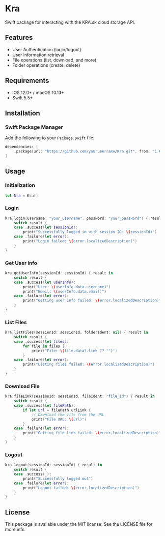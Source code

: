 # Kra

Swift package for interacting with the KRA.sk cloud storage API.

## Features

* User Authentication (login/logout)
* User Information retrieval
* File operations (list, download, and more)
* Folder operations (create, delete)

## Requirements

- iOS 12.0+ / macOS 10.13+
- Swift 5.5+

## Installation

### Swift Package Manager

Add the following to your `Package.swift` file:

```swift
dependencies: [
    .package(url: "https://github.com/yourusername/Kra.git", from: "1.0.0")
]
```

## Usage

### Initialization

```swift
let kra = Kra()
```

### Login

```swift
kra.login(username: "your_username", password: "your_password") { result in
    switch result {
    case .success(let sessionId):
        print("Successfully logged in with session ID: \(sessionId)")
    case .failure(let error):
        print("Login failed: \(error.localizedDescription)")
    }
}
```

### Get User Info

```swift
kra.getUserInfo(sessionId: sessionId) { result in
    switch result {
    case .success(let userInfo):
        print("User: \(userInfo.data.username)")
        print("Email: \(userInfo.data.email)")
    case .failure(let error):
        print("Getting user info failed: \(error.localizedDescription)")
    }
}
```

### List Files

```swift
kra.listFiles(sessionId: sessionId, folderIdent: nil) { result in
    switch result {
    case .success(let files):
        for file in files {
            print("File: \(file.data?.link ?? "")")
        }
    case .failure(let error):
        print("Listing files failed: \(error.localizedDescription)")
    }
}
```

### Download File

```swift
kra.fileLink(sessionId: sessionId, fileIdent: "file_id") { result in
    switch result {
    case .success(let filePath):
        if let url = filePath.urlLink {
            // Download the file from the URL
            print("File URL: \(url)")
        }
    case .failure(let error):
        print("Getting file link failed: \(error.localizedDescription)")
    }
}
```

### Logout

```swift
kra.logout(sessionId: sessionId) { result in
    switch result {
    case .success(_):
        print("Successfully logged out")
    case .failure(let error):
        print("Logout failed: \(error.localizedDescription)")
    }
}
```

## License

This package is available under the MIT license. See the LICENSE file for more info. 